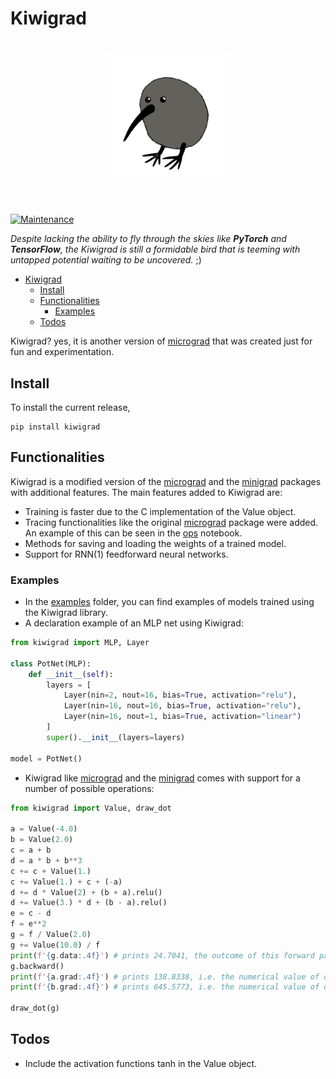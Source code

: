 # Kiwigrad

<h1 align="center">
<img src="logo.png" width="200">
</h1><br>

[![Maintenance](https://img.shields.io/badge/Maintained%3F-yes-green.svg)](https://GitHub.com/Naereen/StrapDown.js/graphs/commit-activity) 

*Despite lacking the ability to fly through the skies like **PyTorch** and **TensorFlow**, the Kiwigrad is still a formidable bird that is teeming with untapped potential waiting to be uncovered.* ;)

- [Kiwigrad](#kiwigrad)
  - [Install](#install)
  - [Functionalities](#functionalities)
    - [Examples](#examples)
  - [Todos](#todos)

Kiwigrad? yes, it is another version of [micrograd](https://github.com/karpathy/micrograd) that was created just for fun and experimentation.

## Install 

To install the current release,

```console
pip install kiwigrad
```

## Functionalities 

Kiwigrad is a modified version of the [micrograd](https://github.com/karpathy/micrograd) and the [minigrad](https://github.com/goktug97/minigrad) packages with additional features. The main features added to Kiwigrad are:

* Training is faster due to the C implementation of the Value object.
* Tracing functionalities like the original [micrograd](https://github.com/karpathy/micrograd) package were added. An example of this can be seen in the [ops](examples/ops.ipynb) notebook.
* Methods for saving and loading the weights of a trained model.
* Support for RNN(1) feedforward neural networks.

### Examples

* In the [examples](examples/) folder, you can find examples of models trained using the Kiwigrad library.
* A declaration example of an MLP net using Kiwigrad:
  
```python 
from kiwigrad import MLP, Layer

class PotNet(MLP):
    def __init__(self):
        layers = [
            Layer(nin=2, nout=16, bias=True, activation="relu"),
            Layer(nin=16, nout=16, bias=True, activation="relu"),
            Layer(nin=16, nout=1, bias=True, activation="linear")
        ]
        super().__init__(layers=layers)

model = PotNet()
```
* Kiwigrad like [micrograd](https://github.com/karpathy/micrograd) and the [minigrad](https://github.com/goktug97/minigrad) comes with support for a number of possible operations:

```python 
from kiwigrad import Value, draw_dot

a = Value(-4.0)
b = Value(2.0)
c = a + b
d = a * b + b**3
c += c + Value(1.)
c += Value(1.) + c + (-a)
d += d * Value(2) + (b + a).relu()
d += Value(3.) * d + (b - a).relu()
e = c - d
f = e**2
g = f / Value(2.0)
g += Value(10.0) / f
print(f'{g.data:.4f}') # prints 24.7041, the outcome of this forward pass
g.backward()
print(f'{a.grad:.4f}') # prints 138.8338, i.e. the numerical value of dg/da
print(f'{b.grad:.4f}') # prints 645.5773, i.e. the numerical value of dg/db

draw_dot(g)
```

## Todos

* Include the activation functions tanh in the Value object.